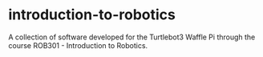 # introduction-to-robotics

A collection of software developed for the Turtlebot3 Waffle Pi through the course ROB301 - Introduction to Robotics.
